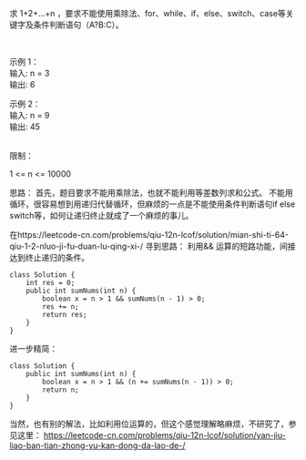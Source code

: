 求 1+2+...+n ，要求不能使用乘除法、for、while、if、else、switch、case等关键字及条件判断语句（A?B:C）。

 

示例 1：  
输入: n = 3    
输出: 6  

示例 2：  
输入: n = 9   
输出: 45  
 

限制：  

1 <= n <= 10000


思路：
首先，题目要求不能用乘除法，也就不能利用等差数列求和公式。
不能用循环，很容易想到用递归代替循环，但麻烦的一点是不能使用条件判断语句if else switch等，如何让递归终止就成了一个麻烦的事儿。

在https://leetcode-cn.com/problems/qiu-12n-lcof/solution/mian-shi-ti-64-qiu-1-2-nluo-ji-fu-duan-lu-qing-xi-/ 寻到思路：
利用&& 运算的短路功能，间接达到终止递归的条件。

```
class Solution {
    int res = 0;
    public int sumNums(int n) {
        boolean x = n > 1 && sumNums(n - 1) > 0;
        res += n;
        return res;
    }
}
```

进一步精简：
```
class Solution {
    public int sumNums(int n) {
        boolean x = n > 1 && (n += sumNums(n - 1)) > 0;
        return n;
    }
}
```

当然，也有别的解法，比如利用位运算的，但这个感觉理解略麻烦，不研究了，参见这里：
https://leetcode-cn.com/problems/qiu-12n-lcof/solution/yan-jiu-liao-ban-tian-zhong-yu-kan-dong-da-lao-de-/